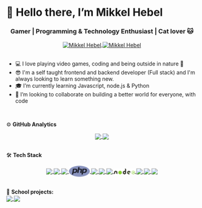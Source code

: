 # 👋 Hello there, I’m Mikkel Hebel
<h3 align="center">Gamer | Programming & Technology Enthusiast | Cat lover 🐱</h3>
<div align="center"> 
  <a href="https://www.linkedin.com/in/mikkel-hebel-564453220/">
    <img align="center" src="https://camo.githubusercontent.com/28bbd2596707954793abeff9eb24d343c1c78b7bf184b90294b4b190c6097a65/68747470733a2f2f63646e2e6a7364656c6976722e6e65742f6e706d2f73696d706c652d69636f6e7340332e302e312f69636f6e732f6c696e6b6564696e2e737667" alt="Mikkel Hebel" height="30" width="40" data-canonical-src="https://cdn.jsdelivr.net/npm/simple-icons@3.0.1/icons/linkedin.svg" style="max-width:100%;">
  </a>
  <a href="https://www.facebook.com/MikkelHebel/">
    <img align="center" src="https://camo.githubusercontent.com/68395a7b109c74c379a2e19b46e78a7df724c05e8a35df5b2d4a85d3b6cb5369/68747470733a2f2f63646e2e6a7364656c6976722e6e65742f6e706d2f73696d706c652d69636f6e7340332e302e312f69636f6e732f66616365626f6f6b2e737667" alt="Mikkel Hebel" height="30" width="40" data-canonical-src="https://cdn.jsdelivr.net/npm/simple-icons@3.0.1/icons/facebook.svg" style="max-width:100%;">
  </a>
</div><br>

- 💻 I love playing video games, coding and being outside in nature 🌳
- 😎 I'm a self taught frontend and backend developer (Full stack) and I'm always looking to learn something new.
- 🎓 I’m currently learning Javascript, node.js & Python
- 👀 I’m looking to collaborate on building a better world for everyone, with code
<br>

⚙️  __GitHub Analytics__<br>
<div align="center">
  <a href="https://github.com/MikkelHebel">
    <img align="center" src="https://github-readme-stats.vercel.app/api?username=MikkelHebel&count_private=true&theme=algolia&show_icons=true&hide=prs" width="510" />
  </a>
  <a href="https://github.com/MikkelHebel">
    <img align="center" src="https://github-readme-stats.vercel.app/api/top-langs/?username=MikkelHebel&theme=algolia&show_icons=true&layout=compact" width="445" />
  </a>
</div>
<br>

🛠  __Tech Stack__<br>
<div align="center">
  <a href="https://github.com/MikkelHebel?tab=repositories&q=&type=&language=html&sort=">
    <img align="center" src="https://raw.githubusercontent.com/gilbarbara/logos/master/logos/html-5.svg" width="55" />
  </a>
  <a href="https://github.com/MikkelHebel?tab=repositories&q=&type=&language=css&sort=">
    <img align="center" src="https://raw.githubusercontent.com/gilbarbara/logos/master/logos/css-3.svg" width="55" />
  </a>
  <a href="https://github.com/MikkelHebel?tab=repositories&q=&type=&language=css&sort=">
    <img align="center" src="https://raw.githubusercontent.com/gilbarbara/logos/master/logos/bootstrap.svg" width="55" />
  </a>
  <a href="https://github.com/MikkelHebel?tab=repositories&q=&type=&language=php&sort=">
    <img align="center" src="https://raw.githubusercontent.com/gilbarbara/logos/master/logos/php.svg" width="55" />
  </a>
  <a href="https://github.com/MikkelHebel?tab=repositories&q=&type=&language=php&sort=">
    <img align="center" src="https://raw.githubusercontent.com/gilbarbara/logos/master/logos/mysql.svg" width="55" />
  </a>
  <a href="https://github.com/MikkelHebel?tab=repositories&q=&type=&language=python&sort=">
    <img align="center" src="https://raw.githubusercontent.com/gilbarbara/logos/master/logos/python.svg" width="55" />
  </a>
  <a href="https://github.com/MikkelHebel?tab=repositories&q=&type=&language=javascript&sort=">
    <img align="center" src="https://raw.githubusercontent.com/gilbarbara/logos/master/logos/javascript.svg" width="55" />
  </a>
  <a href="https://github.com/MikkelHebel?tab=repositories&q=&type=&language=javascript&sort=">
    <img align="center" src="https://raw.githubusercontent.com/gilbarbara/logos/master/logos/nodejs.svg" width="55" />
  </a>
  <a href="https://github.com/MikkelHebel?tab=repositories&q=&type=&language=c%2B%2B&sort=">
    <img align="center" src="https://github.com/gilbarbara/logos/blob/master/logos/c-plusplus.svg" width="55" />
  </a>
  <a href="https://www.github.com/">
    <img align="center" src="https://raw.githubusercontent.com/gilbarbara/logos/master/logos/github.svg" width="55" />
  </a>
  <a href="https://www.digitalocean.com/">
    <img align="center" src="https://raw.githubusercontent.com/gilbarbara/logos/master/logos/digital-ocean.svg" width="55" />
  </a>
</div>
<br>

🏫  __School projects:__<br>
<a href="https://github.com/MikkelHebel/Project-Sarcina">
  <img align="center" src="https://github-readme-stats.vercel.app/api/pin/?username=MikkelHebel&repo=Project-Sarcina" />
</a>
<a href="https://github.com/MikkelHebel/Project-Sarcina">
  <img align="center" src="https://github-readme-stats.vercel.app/api/pin/?username=MikkelHebel&repo=CanSat" />
</a>
